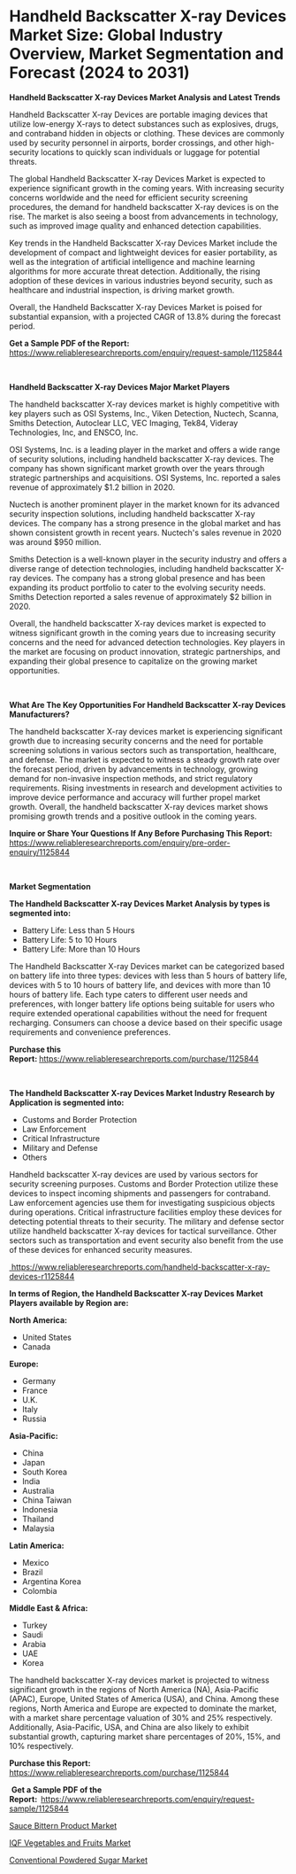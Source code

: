 <p><h1>Handheld Backscatter X-ray Devices Market Size: Global Industry Overview, Market Segmentation and Forecast (2024 to 2031)</h1></p><p><strong>Handheld Backscatter X-ray Devices Market Analysis and Latest Trends</strong></p>
<p><p>Handheld Backscatter X-ray Devices are portable imaging devices that utilize low-energy X-rays to detect substances such as explosives, drugs, and contraband hidden in objects or clothing. These devices are commonly used by security personnel in airports, border crossings, and other high-security locations to quickly scan individuals or luggage for potential threats.</p><p>The global Handheld Backscatter X-ray Devices Market is expected to experience significant growth in the coming years. With increasing security concerns worldwide and the need for efficient security screening procedures, the demand for handheld backscatter X-ray devices is on the rise. The market is also seeing a boost from advancements in technology, such as improved image quality and enhanced detection capabilities.</p><p>Key trends in the Handheld Backscatter X-ray Devices Market include the development of compact and lightweight devices for easier portability, as well as the integration of artificial intelligence and machine learning algorithms for more accurate threat detection. Additionally, the rising adoption of these devices in various industries beyond security, such as healthcare and industrial inspection, is driving market growth.</p><p>Overall, the Handheld Backscatter X-ray Devices Market is poised for substantial expansion, with a projected CAGR of 13.8% during the forecast period.</p></p>
<p><strong>Get a Sample PDF of the Report:&nbsp;</strong> <a href="https://www.reliableresearchreports.com/enquiry/request-sample/1125844">https://www.reliableresearchreports.com/enquiry/request-sample/1125844</a></p>
<p>&nbsp;</p>
<p><strong>Handheld Backscatter X-ray Devices Major Market Players</strong></p>
<p><p>The handheld backscatter X-ray devices market is highly competitive with key players such as OSI Systems, Inc., Viken Detection, Nuctech, Scanna, Smiths Detection, Autoclear LLC, VEC Imaging, Tek84, Videray Technologies, Inc, and ENSCO, Inc. </p><p>OSI Systems, Inc. is a leading player in the market and offers a wide range of security solutions, including handheld backscatter X-ray devices. The company has shown significant market growth over the years through strategic partnerships and acquisitions. OSI Systems, Inc. reported a sales revenue of approximately $1.2 billion in 2020.</p><p>Nuctech is another prominent player in the market known for its advanced security inspection solutions, including handheld backscatter X-ray devices. The company has a strong presence in the global market and has shown consistent growth in recent years. Nuctech's sales revenue in 2020 was around $950 million.</p><p>Smiths Detection is a well-known player in the security industry and offers a diverse range of detection technologies, including handheld backscatter X-ray devices. The company has a strong global presence and has been expanding its product portfolio to cater to the evolving security needs. Smiths Detection reported a sales revenue of approximately $2 billion in 2020.</p><p>Overall, the handheld backscatter X-ray devices market is expected to witness significant growth in the coming years due to increasing security concerns and the need for advanced detection technologies. Key players in the market are focusing on product innovation, strategic partnerships, and expanding their global presence to capitalize on the growing market opportunities.</p></p>
<p>&nbsp;</p>
<p><strong>What Are The Key Opportunities For Handheld Backscatter X-ray Devices Manufacturers?</strong></p>
<p><p>The handheld backscatter X-ray devices market is experiencing significant growth due to increasing security concerns and the need for portable screening solutions in various sectors such as transportation, healthcare, and defense. The market is expected to witness a steady growth rate over the forecast period, driven by advancements in technology, growing demand for non-invasive inspection methods, and strict regulatory requirements. Rising investments in research and development activities to improve device performance and accuracy will further propel market growth. Overall, the handheld backscatter X-ray devices market shows promising growth trends and a positive outlook in the coming years.</p></p>
<p><strong>Inquire or Share Your Questions If Any Before Purchasing This Report:</strong> <a href="https://www.reliableresearchreports.com/enquiry/pre-order-enquiry/1125844">https://www.reliableresearchreports.com/enquiry/pre-order-enquiry/1125844</a></p>
<p>&nbsp;</p>
<p><strong>Market Segmentation</strong></p>
<p><strong>The Handheld Backscatter X-ray Devices Market Analysis by types is segmented into:</strong></p>
<p><ul><li>Battery Life: Less than 5 Hours</li><li>Battery Life: 5 to 10 Hours</li><li>Battery Life: More than 10 Hours</li></ul></p>
<p><p>The Handheld Backscatter X-ray Devices market can be categorized based on battery life into three types: devices with less than 5 hours of battery life, devices with 5 to 10 hours of battery life, and devices with more than 10 hours of battery life. Each type caters to different user needs and preferences, with longer battery life options being suitable for users who require extended operational capabilities without the need for frequent recharging. Consumers can choose a device based on their specific usage requirements and convenience preferences.</p></p>
<p><strong>Purchase this Report:&nbsp;</strong><a href="https://www.reliableresearchreports.com/purchase/1125844">https://www.reliableresearchreports.com/purchase/1125844</a></p>
<p>&nbsp;</p>
<p><strong>The Handheld Backscatter X-ray Devices Market Industry Research by Application is segmented into:</strong></p>
<p><ul><li>Customs and Border Protection</li><li>Law Enforcement</li><li>Critical Infrastructure</li><li>Military and Defense</li><li>Others</li></ul></p>
<p><p>Handheld backscatter X-ray devices are used by various sectors for security screening purposes. Customs and Border Protection utilize these devices to inspect incoming shipments and passengers for contraband. Law enforcement agencies use them for investigating suspicious objects during operations. Critical infrastructure facilities employ these devices for detecting potential threats to their security. The military and defense sector utilize handheld backscatter X-ray devices for tactical surveillance. Other sectors such as transportation and event security also benefit from the use of these devices for enhanced security measures.</p></p>
<p><a href="https://www.reliableresearchreports.com/handheld-backscatter-x-ray-devices-r1125844">&nbsp;https://www.reliableresearchreports.com/handheld-backscatter-x-ray-devices-r1125844</a></p>
<p><strong>In terms of Region, the Handheld Backscatter X-ray Devices Market Players available by Region are:</strong></p>
<p>
    <p> <strong> North America: </strong>
        <ul>
            <li>United States</li>
            <li>Canada</li>
        </ul>
        </p> 
    <p> <strong> Europe: </strong>
        <ul>
            <li>Germany</li>
            <li>France</li>
            <li>U.K.</li>
            <li>Italy</li>
            <li>Russia</li>
        </ul>
        </p> 
    <p> <strong> Asia-Pacific: </strong>
        <ul>
            <li>China</li>
            <li>Japan</li>
            <li>South Korea</li>
            <li>India</li>
            <li>Australia</li>
            <li>China Taiwan</li>
            <li>Indonesia</li>
            <li>Thailand</li>
            <li>Malaysia</li>
        </ul>
        </p> 
    <p> <strong> Latin America: </strong>
        <ul>
            <li>Mexico</li>
            <li>Brazil</li>
            <li>Argentina Korea</li>
            <li>Colombia</li>
        </ul>
        </p> 
    <p> <strong> Middle East & Africa: </strong>
        <ul>
            <li>Turkey</li>
            <li>Saudi</li>
            <li>Arabia</li>
            <li>UAE</li>
            <li>Korea</li>
        </ul>
    </p>
    </p>
<p><p>The handheld backscatter X-ray devices market is projected to witness significant growth in the regions of North America (NA), Asia-Pacific (APAC), Europe, United States of America (USA), and China. Among these regions, North America and Europe are expected to dominate the market, with a market share percentage valuation of 30% and 25% respectively. Additionally, Asia-Pacific, USA, and China are also likely to exhibit substantial growth, capturing market share percentages of 20%, 15%, and 10% respectively.</p></p>
<p><strong>Purchase this Report: </strong><a href="https://www.reliableresearchreports.com/purchase/1125844">https://www.reliableresearchreports.com/purchase/1125844</a></p>
<p>&nbsp;<strong>Get a Sample PDF of the Report:&nbsp;&nbsp;</strong><a href="https://www.reliableresearchreports.com/enquiry/request-sample/1125844">https://www.reliableresearchreports.com/enquiry/request-sample/1125844</a></p>
<p><strong></strong></p>
<p><p><a href="https://github.com/fernandomillshz/Market-Research-Report-List-1/blob/main/sauce-bittern-product-market.md">Sauce Bittern Product Market</a></p><p><a href="https://github.com/heatherogden68774/Market-Research-Report-List-1/blob/main/iqf-vegetables-and-fruits-market.md">IQF Vegetables and Fruits Market</a></p><p><a href="https://github.com/polesdua1/Market-Research-Report-List-1/blob/main/conventional-powdered-sugar-market.md">Conventional Powdered Sugar Market</a></p></p>